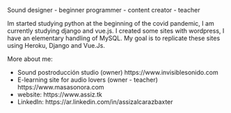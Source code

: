 Sound designer - beginner programmer - content creator - teacher

Im started studying python at the beginning of the covid pandemic, I am currently studying django and vue.js. I created some sites with wordpress, I have an elementary handling of MySQL. My goal is to replicate these sites using Heroku, Django and Vue.Js. 


More about me:
<ul class="container bg-danger">    
<li>Sound postroducción studio (owner) https://www.invisiblesonido.com</li>
<li>E-learning site for audio lovers (owner - teacher) https://www.masasonora.com</li>
<li>website: https://www.assiz.tk</li>
<li>LinkedIn: https://ar.linkedin.com/in/assizalcarazbaxter</li>
</ul>

